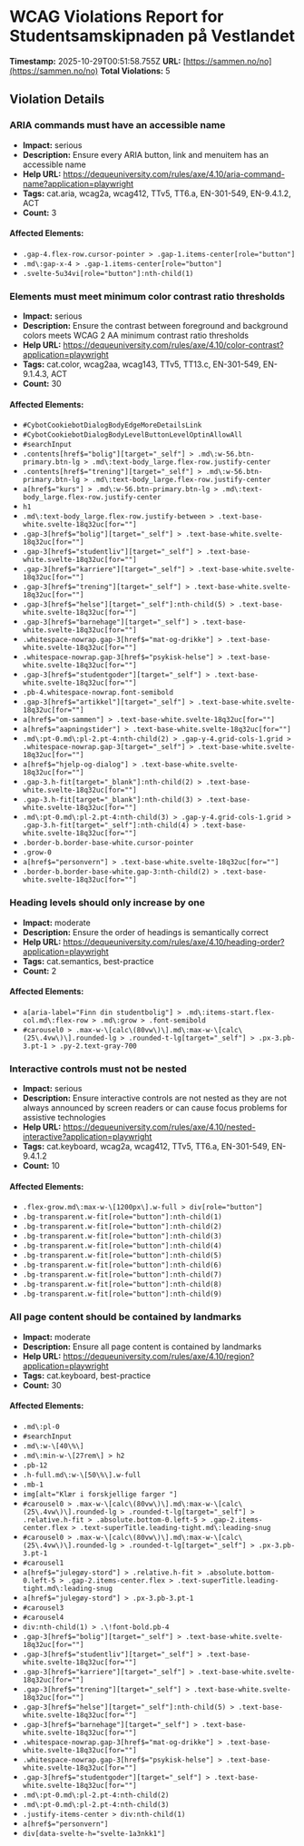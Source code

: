 # WCAG Violations Report for Studentsamskipnaden på Vestlandet

**Timestamp:** 2025-10-29T00:51:58.755Z
**URL:** [https://sammen.no/no](https://sammen.no/no)
**Total Violations:** 5

## Violation Details

### ARIA commands must have an accessible name

- **Impact:** serious
- **Description:** Ensure every ARIA button, link and menuitem has an accessible name
- **Help URL:** https://dequeuniversity.com/rules/axe/4.10/aria-command-name?application=playwright
- **Tags:** cat.aria, wcag2a, wcag412, TTv5, TT6.a, EN-301-549, EN-9.4.1.2, ACT
- **Count:** 3

#### Affected Elements:

- `.gap-4.flex-row.cursor-pointer > .gap-1.items-center[role="button"]`
- `.md\:gap-x-4 > .gap-1.items-center[role="button"]`
- `.svelte-5u34vi[role="button"]:nth-child(1)`

### Elements must meet minimum color contrast ratio thresholds

- **Impact:** serious
- **Description:** Ensure the contrast between foreground and background colors meets WCAG 2 AA minimum contrast ratio thresholds
- **Help URL:** https://dequeuniversity.com/rules/axe/4.10/color-contrast?application=playwright
- **Tags:** cat.color, wcag2aa, wcag143, TTv5, TT13.c, EN-301-549, EN-9.1.4.3, ACT
- **Count:** 30

#### Affected Elements:

- `#CybotCookiebotDialogBodyEdgeMoreDetailsLink`
- `#CybotCookiebotDialogBodyLevelButtonLevelOptinAllowAll`
- `#searchInput`
- `.contents[href$="bolig"][target="_self"] > .md\:w-56.btn-primary.btn-lg > .md\:text-body_large.flex-row.justify-center`
- `.contents[href$="trening"][target="_self"] > .md\:w-56.btn-primary.btn-lg > .md\:text-body_large.flex-row.justify-center`
- `a[href$="kurs"] > .md\:w-56.btn-primary.btn-lg > .md\:text-body_large.flex-row.justify-center`
- `h1`
- `.md\:text-body_large.flex-row.justify-between > .text-base-white.svelte-18q32uc[for=""]`
- `.gap-3[href$="bolig"][target="_self"] > .text-base-white.svelte-18q32uc[for=""]`
- `.gap-3[href$="studentliv"][target="_self"] > .text-base-white.svelte-18q32uc[for=""]`
- `.gap-3[href$="karriere"][target="_self"] > .text-base-white.svelte-18q32uc[for=""]`
- `.gap-3[href$="trening"][target="_self"] > .text-base-white.svelte-18q32uc[for=""]`
- `.gap-3[href$="helse"][target="_self"]:nth-child(5) > .text-base-white.svelte-18q32uc[for=""]`
- `.gap-3[href$="barnehage"][target="_self"] > .text-base-white.svelte-18q32uc[for=""]`
- `.whitespace-nowrap.gap-3[href$="mat-og-drikke"] > .text-base-white.svelte-18q32uc[for=""]`
- `.whitespace-nowrap.gap-3[href$="psykisk-helse"] > .text-base-white.svelte-18q32uc[for=""]`
- `.gap-3[href$="studentgoder"][target="_self"] > .text-base-white.svelte-18q32uc[for=""]`
- `.pb-4.whitespace-nowrap.font-semibold`
- `.gap-3[href$="artikkel"][target="_self"] > .text-base-white.svelte-18q32uc[for=""]`
- `a[href$="om-sammen"] > .text-base-white.svelte-18q32uc[for=""]`
- `a[href$="aapningstider"] > .text-base-white.svelte-18q32uc[for=""]`
- `.md\:pt-0.md\:pl-2.pt-4:nth-child(2) > .gap-y-4.grid-cols-1.grid > .whitespace-nowrap.gap-3[target="_self"] > .text-base-white.svelte-18q32uc[for=""]`
- `a[href$="hjelp-og-dialog"] > .text-base-white.svelte-18q32uc[for=""]`
- `.gap-3.h-fit[target="_blank"]:nth-child(2) > .text-base-white.svelte-18q32uc[for=""]`
- `.gap-3.h-fit[target="_blank"]:nth-child(3) > .text-base-white.svelte-18q32uc[for=""]`
- `.md\:pt-0.md\:pl-2.pt-4:nth-child(3) > .gap-y-4.grid-cols-1.grid > .gap-3.h-fit[target="_self"]:nth-child(4) > .text-base-white.svelte-18q32uc[for=""]`
- `.border-b.border-base-white.cursor-pointer`
- `.grow-0`
- `a[href$="personvern"] > .text-base-white.svelte-18q32uc[for=""]`
- `.border-b.border-base-white.gap-3:nth-child(2) > .text-base-white.svelte-18q32uc[for=""]`

### Heading levels should only increase by one

- **Impact:** moderate
- **Description:** Ensure the order of headings is semantically correct
- **Help URL:** https://dequeuniversity.com/rules/axe/4.10/heading-order?application=playwright
- **Tags:** cat.semantics, best-practice
- **Count:** 2

#### Affected Elements:

- `a[aria-label="Finn din studentbolig"] > .md\:items-start.flex-col.md\:flex-row > .md\:grow > .font-semibold`
- `#carousel0 > .max-w-\[calc\(80vw\)\].md\:max-w-\[calc\(25\.4vw\)\].rounded-lg > .rounded-t-lg[target="_self"] > .px-3.pb-3.pt-1 > .py-2.text-gray-700`

### Interactive controls must not be nested

- **Impact:** serious
- **Description:** Ensure interactive controls are not nested as they are not always announced by screen readers or can cause focus problems for assistive technologies
- **Help URL:** https://dequeuniversity.com/rules/axe/4.10/nested-interactive?application=playwright
- **Tags:** cat.keyboard, wcag2a, wcag412, TTv5, TT6.a, EN-301-549, EN-9.4.1.2
- **Count:** 10

#### Affected Elements:

- `.flex-grow.md\:max-w-\[1200px\].w-full > div[role="button"]`
- `.bg-transparent.w-fit[role="button"]:nth-child(1)`
- `.bg-transparent.w-fit[role="button"]:nth-child(2)`
- `.bg-transparent.w-fit[role="button"]:nth-child(3)`
- `.bg-transparent.w-fit[role="button"]:nth-child(4)`
- `.bg-transparent.w-fit[role="button"]:nth-child(5)`
- `.bg-transparent.w-fit[role="button"]:nth-child(6)`
- `.bg-transparent.w-fit[role="button"]:nth-child(7)`
- `.bg-transparent.w-fit[role="button"]:nth-child(8)`
- `.bg-transparent.w-fit[role="button"]:nth-child(9)`

### All page content should be contained by landmarks

- **Impact:** moderate
- **Description:** Ensure all page content is contained by landmarks
- **Help URL:** https://dequeuniversity.com/rules/axe/4.10/region?application=playwright
- **Tags:** cat.keyboard, best-practice
- **Count:** 30

#### Affected Elements:

- `.md\:pl-0`
- `#searchInput`
- `.md\:w-\[40\%\]`
- `.md\:min-w-\[27rem\] > h2`
- `.pb-12`
- `.h-full.md\:w-\[50\%\].w-full`
- `.mb-1`
- `img[alt="Klær i forskjellige farger "]`
- `#carousel0 > .max-w-\[calc\(80vw\)\].md\:max-w-\[calc\(25\.4vw\)\].rounded-lg > .rounded-t-lg[target="_self"] > .relative.h-fit > .absolute.bottom-0.left-5 > .gap-2.items-center.flex > .text-superTitle.leading-tight.md\:leading-snug`
- `#carousel0 > .max-w-\[calc\(80vw\)\].md\:max-w-\[calc\(25\.4vw\)\].rounded-lg > .rounded-t-lg[target="_self"] > .px-3.pb-3.pt-1`
- `#carousel1`
- `a[href$="julegøy-stord"] > .relative.h-fit > .absolute.bottom-0.left-5 > .gap-2.items-center.flex > .text-superTitle.leading-tight.md\:leading-snug`
- `a[href$="julegøy-stord"] > .px-3.pb-3.pt-1`
- `#carousel3`
- `#carousel4`
- `div:nth-child(1) > .\!font-bold.pb-4`
- `.gap-3[href$="bolig"][target="_self"] > .text-base-white.svelte-18q32uc[for=""]`
- `.gap-3[href$="studentliv"][target="_self"] > .text-base-white.svelte-18q32uc[for=""]`
- `.gap-3[href$="karriere"][target="_self"] > .text-base-white.svelte-18q32uc[for=""]`
- `.gap-3[href$="trening"][target="_self"] > .text-base-white.svelte-18q32uc[for=""]`
- `.gap-3[href$="helse"][target="_self"]:nth-child(5) > .text-base-white.svelte-18q32uc[for=""]`
- `.gap-3[href$="barnehage"][target="_self"] > .text-base-white.svelte-18q32uc[for=""]`
- `.whitespace-nowrap.gap-3[href$="mat-og-drikke"] > .text-base-white.svelte-18q32uc[for=""]`
- `.whitespace-nowrap.gap-3[href$="psykisk-helse"] > .text-base-white.svelte-18q32uc[for=""]`
- `.gap-3[href$="studentgoder"][target="_self"] > .text-base-white.svelte-18q32uc[for=""]`
- `.md\:pt-0.md\:pl-2.pt-4:nth-child(2)`
- `.md\:pt-0.md\:pl-2.pt-4:nth-child(3)`
- `.justify-items-center > div:nth-child(1)`
- `a[href$="personvern"]`
- `div[data-svelte-h="svelte-1a3nkk1"]`
